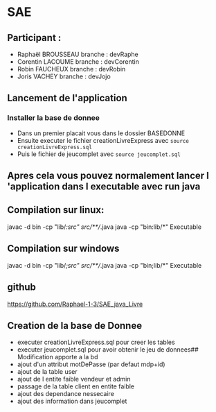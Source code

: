 # SAE 

## Participant :

- Raphaël BROUSSEAU branche : devRaphe
- Corentin LACOUME branche : devCorentin
- Robin FAUCHEUX branche : devRobin
- Joris VACHEY branche : devJojo

## Lancement de l'application

### Installer la base de donnee

- Dans un premier placait vous dans le dossier BASEDONNE
- Ensuite executer le fichier creationLivreExpress avec ``source creationLivreExpress.sql``
- Puis le fichier de jeucomplet avec ``source jeucomplet.sql``

## Apres cela vous pouvez normalement lancer l 'application dans l executable avec run java

## Compilation  sur linux: 

javac -d bin -cp "lib/*:src" src/**/*.java
java -cp "bin:lib/*" Executable

## Compilation sur windows 

javac -d bin -cp "lib/*;src" src/**/*.java
java -cp "bin;lib/*" Executable

## github

https://github.com/Raphael-1-3/SAE_java_Livre

## Creation de la base de Donnee 
- executer creationLivreExpress.sql pour creer les tables
- executer jeucomplet.sql pour avoir obtenir le jeu de donnees## Modification apporte a la bd
- ajout d'un attribut motDePasse (par defaut mdp+id)
- ajout de la table user
- ajout de l entite faible vendeur et admin
- passage de la table client en entite faible
- ajout des dependance nessecaire 
- ajout des information dans jeucomplet